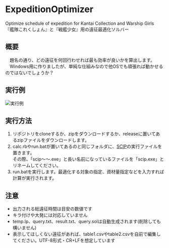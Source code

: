 # ExpeditionOptimizer
Optimize schedule of expedition for Kantai Collection and Warship Girls  
『艦隊これくしょん』と『戦艦少女』用の遠征最適化ソルバー

## 概要
　題名の通り、どの遠征を何回行わせれば最も効率が良いかを算出します。
　Windows用に作りましたが、単純な仕組みなので他OSでも頑張れば動かせるのではないでしょうか？

## 実行例
![実行例](https://cloud.githubusercontent.com/assets/3734392/20052981/d15bbec2-a519-11e6-8a3d-6c7191ab885a.png)

## 実行方法
1. リポジトリをcloneするか、zipをダウンロードするか、releaseに置いてあるzipファイルをダウンロードします。
2. calc.rbやrun.batが置いてあるのと同じフォルダに、[SCIP](http://scip.zib.de/)の実行ファイルを置きます。  
その際、「scip～～.exe」と長い名前になっているファイルを「scip.exe」とリネームしてください。
3. run.batを実行します。最適化する対象の指定、資材量指定などを入力すれば計算が実行されます。

## 注意
- 出力される総遠征時間は目安の数値です
- キラ付けや大発には対応していません
- temp.lp、query.txt、result.txt、query.solは自動生成されます(削除しても構いません)
- 表示してほしくない遠征があれば、table1.csvやtable2.csvを自前で編集してください。UTF-8形式・CR+LFを想定しています
